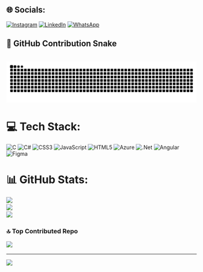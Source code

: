 ## 🌐 Socials:
[![Instagram](https://img.shields.io/badge/Instagram-%23E4405F.svg?logo=Instagram&logoColor=white)](https://instagram.com/abhishek._._._) 
[![LinkedIn](https://img.shields.io/badge/LinkedIn-%230077B5.svg?logo=linkedin&logoColor=white)](https://www.linkedin.com/in/abhishek-vijayakumar-822274330)
[![WhatsApp](https://img.shields.io/badge/WhatsApp-25D366?logo=whatsapp&logoColor=white)](https://wa.me/919778023492)

## 🐍 GitHub Contribution Snake
<br clear="both">

<picture>
  <source media="(prefers-color-scheme: dark)" srcset="https://raw.githubusercontent.com/ABHISHEK-VIJAYAKUMAR1/ABHISHEK-VIJAYAKUMAR1/output/github-contribution-grid-snake-dark.svg" />
  <source media="(prefers-color-scheme: light)" srcset="https://raw.githubusercontent.com/ABHISHEK-VIJAYAKUMAR1/ABHISHEK-VIJAYAKUMAR1/output/github-contribution-grid-snake.svg" />
  <img alt="GitHub Snake" src="https://raw.githubusercontent.com/ABHISHEK-VIJAYAKUMAR1/ABHISHEK-VIJAYAKUMAR1/output/github-contribution-grid-snake.svg" />
</picture>

# 💻 Tech Stack:
![C](https://img.shields.io/badge/c-%2300599C.svg?style=for-the-badge&logo=c&logoColor=white) ![C#](https://img.shields.io/badge/c%23-%23239120.svg?style=for-the-badge&logo=csharp&logoColor=white) ![CSS3](https://img.shields.io/badge/css3-%231572B6.svg?style=for-the-badge&logo=css3&logoColor=white) ![JavaScript](https://img.shields.io/badge/javascript-%23323330.svg?style=for-the-badge&logo=javascript&logoColor=%23F7DF1E) ![HTML5](https://img.shields.io/badge/html5-%23E34F26.svg?style=for-the-badge&logo=html5&logoColor=white) ![Azure](https://img.shields.io/badge/azure-%230072C6.svg?style=for-the-badge&logo=microsoftazure&logoColor=white) ![.Net](https://img.shields.io/badge/.NET-5C2D91?style=for-the-badge&logo=.net&logoColor=white) ![Angular](https://img.shields.io/badge/angular-%23DD0031.svg?style=for-the-badge&logo=angular&logoColor=white) ![Figma](https://img.shields.io/badge/figma-%23F24E1E.svg?style=for-the-badge&logo=figma&logoColor=white)

# 📊 GitHub Stats:
![](https://github-readme-stats.vercel.app/api?username=ABHISHEK-VIJAYAKUMAR1&theme=shadow_green&hide_border=true&include_all_commits=true&count_private=true)<br/>
![](https://nirzak-streak-stats.vercel.app/?user=ABHISHEK-VIJAYAKUMAR1&theme=shadow_green&hide_border=true)<br/>
![](https://github-readme-stats.vercel.app/api/top-langs/?username=ABHISHEK-VIJAYAKUMAR1&theme=shadow_green&hide_border=true&include_all_commits=true&count_private=true&layout=compact)

### 🔝 Top Contributed Repo
![](https://github-contributor-stats.vercel.app/api?username=ABHISHEK-VIJAYAKUMAR1&limit=5&theme=shadow_green&combine_all_yearly_contributions=true)

---
[![](https://visitcount.itsvg.in/api?id=ABHISHEK-VIJAYAKUMAR1&icon=10&color=1)](https://visitcount.itsvg.in)

<!-- Proudly created with GPRM ( https://gprm.itsvg.in ) -->
